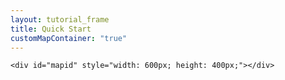 ```yaml
---
layout: tutorial_frame
title: Quick Start
customMapContainer: "true"
---
```

	<div id="mapid" style="width: 600px; height: 400px;"></div>

<script>

	var mymap = L.map('mapid').setView([51.505, -0.09], 13);

	L.tileLayer('https://server.arcgisonline.com/ArcGIS/rest/services/World_Street_Map/MapServer/tile/{z}/{y}/{x}', {
			attribution: 'Tiles &copy; Esri &mdash; Source: Esri, DeLorme, NAVTEQ, USGS, Intermap, iPC, NRCAN, Esri Japan, METI, Esri China (Hong Kong), Esri (Thailand), TomTom, 2012'
		}).addTo(mymap);

	var marker = L.marker([51.5, -0.09]).addTo(mymap);

	var circle = L.circle([51.508, -0.11], 500, {
		color: 'red',
		fillColor: '#f03',
		fillOpacity: 0.5,
	}).addTo(mymap);

	var polygon = L.polygon([
		[51.509, -0.08],
		[51.503, -0.06],
		[51.51, -0.047]
	]).addTo(mymap);

	marker.bindPopup("<b>Hello world!</b><br>I am a popup.").openPopup();
	circle.bindPopup("I am a circle.");
	polygon.bindPopup("I am a polygon.");

	var popup = L.popup()
		.setLatLng([51.5, -0.09])
		.setContent("I am a standalone popup.")
		.openOn(mymap);

	var popup = L.popup();

	function onMapClick(e) {
		popup
			.setLatLng(e.latlng)
			.setContent("You clicked the map at " + e.latlng.toString())
			.openOn(mymap);
	}

	mymap.on('click', onMapClick);

</script>
